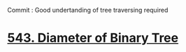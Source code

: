Commit : Good undertanding of tree traversing required

# [543. Diameter of Binary Tree](https://leetcode.com/problems/diameter-of-binary-tree/)

